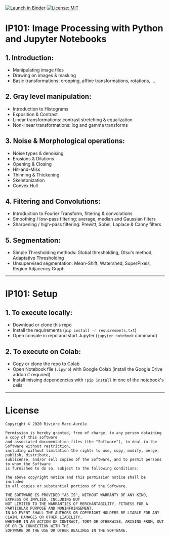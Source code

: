 [![Launch in Binder](https://mybinder.org/badge_logo.svg)](https://mybinder.org/v2/gh/ma-riviere/IP101.git/master)
[![License: MIT](https://img.shields.io/badge/License-MIT-yellow.svg)](https://opensource.org/licenses/MIT)

# IP101: Image Processing with Python and Jupyter Notebooks

## 1. Introduction:
 * Manipulating image files
 * Drawing on images & masking
 * Basic transformations: cropping, affine transformations, rotations, ...


## 2. Gray level manipulation: 
 * Introduction to Histograms
 * Exposition & Contrast
 * Linear transformations: contrast stretching & equalization
 * Non-linear transformations: log and gamma transforms


## 3. Noise & Morphological operations:
 * Noise types & denoising
 * Erosions & Dilations
 * Opening & Closing
 * Hit-and-Miss
 * Thinning & Thickening
 * Skeletonization
 * Convex Hull


## 4. Filtering and Convolutions:
 * Introduction to Fourier Transform, filtering & convolutions
 * Smoothing / low-pass filtering: average, median and Gaussian filters
 * Sharpening / high-pass filtering: Prewitt, Sobel, Laplace & Canny filters


## 5. Segmentation:
 * Simple Thresholding methods: Global thresholding, Otsu's method, Adaptative Thresholding
 * Unsupervised segmentation: Mean-Shift, Watershed, SuperPixels, Region Adjacency Graph


***
# IP101: Setup

## 1. To execute locally:
 * Download or clone this repo
 * Install the requirements (`pip install -r requirements.txt`)
 * Open console in repo and start Jupyter (`jupyter notebook` command)
 
## 2. To execute on Colab:
 * Copy or clone the repo to Colab
 * Open Notebook file (`.ipynb`) with Google Colab (install the Google Drive addon if required)
 * Install missing dependencies with `!pip install` in one of the notebook's cells


***
# License

    Copyright © 2020 Rivière Marc-Aurèle

    Permission is hereby granted, free of charge, to any person obtaining a copy of this software
    and associated documentation files (the "Software"), to deal in the Software without restriction,
    including without limitation the rights to use, copy, modify, merge, publish, distribute,
    sublicense, and/or sell copies of the Software, and to permit persons to whom the Software
    is furnished to do so, subject to the following conditions:

    The above copyright notice and this permission notice shall be included 
    in all copies or substantial portions of the Software.

    THE SOFTWARE IS PROVIDED "AS IS", WITHOUT WARRANTY OF ANY KIND, EXPRESS OR IMPLIED, INCLUDING BUT
    NOT LIMITED TO THE WARRANTIES OF MERCHANTABILITY, FITNESS FOR A PARTICULAR PURPOSE AND NONINFRINGEMENT.
    IN NO EVENT SHALL THE AUTHORS OR COPYRIGHT HOLDERS BE LIABLE FOR ANY CLAIM, DAMAGES OR OTHER LIABILITY,
    WHETHER IN AN ACTION OF CONTRACT, TORT OR OTHERWISE, ARISING FROM, OUT OF OR IN CONNECTION WITH THE 
    SOFTWARE OR THE USE OR OTHER DEALINGS IN THE SOFTWARE.
